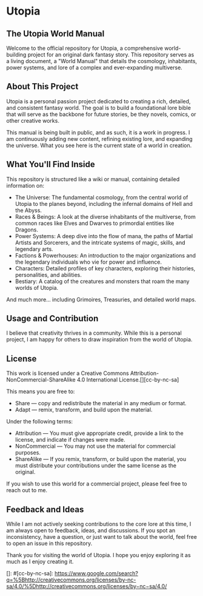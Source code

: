# Utopia
## The Utopia World Manual
Welcome to the official repository for Utopia, a comprehensive world-building project for an original dark fantasy story. This repository serves as a living document, a "World Manual" that details the cosmology, inhabitants, power systems, and lore of a complex and ever-expanding multiverse.

## About This Project
Utopia is a personal passion project dedicated to creating a rich, detailed, and consistent fantasy world. The goal is to build a foundational lore bible that will serve as the backbone for future stories, be they novels, comics, or other creative works.

This manual is being built in public, and as such, it is a work in progress. I am continuously adding new content, refining existing lore, and expanding the universe. What you see here is the current state of a world in creation.

## What You'll Find Inside
This repository is structured like a wiki or manual, containing detailed information on:

- The Universe: The fundamental cosmology, from the central world of Utopia to the planes beyond, including the infernal domains of Hell and the Abyss.
- Races & Beings: A look at the diverse inhabitants of the multiverse, from common races like Elves and Dwarves to primordial entities like Dragons.
- Power Systems: A deep dive into the flow of mana, the paths of Martial Artists and Sorcerers, and the intricate systems of magic, skills, and legendary arts.
- Factions & Powerhouses: An introduction to the major organizations and the legendary individuals who vie for power and influence.
- Characters: Detailed profiles of key characters, exploring their histories, personalities, and abilities.
- Bestiary: A catalog of the creatures and monsters that roam the many worlds of Utopia.

And much more... including Grimoires, Treasuries, and detailed world maps.

## Usage and Contribution
I believe that creativity thrives in a community. While this is a personal project, I am happy for others to draw inspiration from the world of Utopia.

## License
This work is licensed under a Creative Commons Attribution-NonCommercial-ShareAlike 4.0 International License.[][cc-by-nc-sa]

This means you are free to:

- Share — copy and redistribute the material in any medium or format.
- Adapt — remix, transform, and build upon the material.

Under the following terms:

- Attribution — You must give appropriate credit, provide a link to the license, and indicate if changes were made.
- NonCommercial — You may not use the material for commercial purposes.
- ShareAlike — If you remix, transform, or build upon the material, you must distribute your contributions under the same license as the original.

If you wish to use this world for a commercial project, please feel free to reach out to me.

## Feedback and Ideas
While I am not actively seeking contributions to the core lore at this time, I am always open to feedback, ideas, and discussions. If you spot an inconsistency, have a question, or just want to talk about the world, feel free to open an issue in this repository.

Thank you for visiting the world of Utopia. I hope you enjoy exploring it as much as I enjoy creating it.

[]: #[cc-by-nc-sa]: https://www.google.com/search?q=%5Bhttp://creativecommons.org/licenses/by-nc-sa/4.0/%5Dhttp://creativecommons.org/licenses/by−nc−sa/4.0/